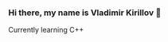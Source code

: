 ### Hi there, my name is Vladimir Kirillov 👋

Currently learning C++

<!--[![Anurag's github stats](https://github-readme-stats.vercel.app/api?username=InfernumPegasus&theme=synthwave)](https://github.com/InfernumPegasus/github-readme-stats)  
[![Top Langs](https://github-readme-stats.vercel.app/api/top-langs/?username=InfernumPegasus&layout=compact&theme=synthwave)](https://github.com/InfernumPegasus/github-readme-stats)!-->

<!--
**InfernumPegasus/InfernumPegasus** is a ✨ _special_ ✨ repository because its `README.md` (this file) appears on your GitHub profile.

Here are some ideas to get you started:

- 🔭 I’m currently working on ...
- 🌱 I’m currently learning ...
- 👯 I’m looking to collaborate on ...
- 🤔 I’m looking for help with ...
- 💬 Ask me about ...
- 📫 How to reach me: ...
- 😄 Pronouns: ...
- ⚡ Fun fact: ...
-->
